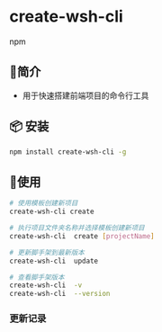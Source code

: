 #  create-wsh-cli 
npm


## 📖简介
- 用于快速搭建前端项目的命令行工具


## 📦 安装

```bash
npm install create-wsh-cli -g
```
## 🚩使用

```bash
# 使用模板创建新项目
create-wsh-cli create 

# 执行项目文件夹名称并选择模板创建新项目
create-wsh-cli  create [projectName]

# 更新脚手架到最新版本
create-wsh-cli  update

# 查看脚手架版本
create-wsh-cli  -v
create-wsh-cli  --version

```

### 更新记录
